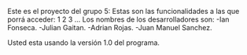 Este es el proyecto del grupo 5:
Estas son las funcionalidades a las que porrá acceder:
1
2
3
...
Los nombres de los desarrolladores son:
-Ian Fonseca.
-Julian Gaitan.
-Adrian Rojas.
-Juan Manuel Sanchez.

Usted esta usando la versión 1.0 del programa.